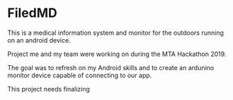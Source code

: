 # FiledMD
This is a medical information system and monitor for the outdoors running on an android device.

Project me and my team were working on during the MTA Hackathon 2019.

The goal was to refresh on my Android skills and to create an ardunino monitor device capable of connecting to our app.

This project needs finalizing
